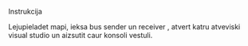 Instrukcija

Lejupieladet mapi, ieksa bus sender un receiver , atvert katru atveviski visual studio un aizsutit caur konsoli vestuli.
